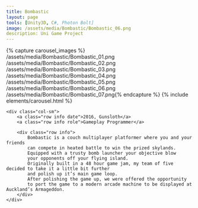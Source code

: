 ```yaml
---
title: Bombastic 
layout: page
tools: [Unity3D, C#, Photon Bolt]
image: /assets/media/Bombastic/Bombastic_06.png
description: Uni Game Project 
---
```

<div class="row">
	<div class="col-lg">
		{% capture carousel_images %} /assets/media/Bombastic/Bombastic_01.png
		/assets/media/Bombastic/Bombastic_02.png
		/assets/media/Bombastic/Bombastic_03.png
		/assets/media/Bombastic/Bombastic_04.png
		/assets/media/Bombastic/Bombastic_05.png
		/assets/media/Bombastic/Bombastic_06.png
		/assets/media/Bombastic/Bombastic_07.png{% endcapture %}
		{% include elements/carousel.html  %}
	</div>

	<div class="col-sm">
		<a class="row info date">2016, Gunsloth</a>
		<a class="row info role">Gameplay Programmer</a>

		<div class="row info">
			Bombastic is a couch multiplayer platformer where you and your friends
			can compete in heated battle to win the prized skylands.
			Equipped with a trusty bomb launcher your objective blow
			your opponents off your flying island. 
			Originally built in a 48 hour game jam, my team of five decided to take it a little bit further
			and polish up it’s main game loop. 
			After polishing the game up, we were offered the opportunity 
			to port the game to a modern arcade machine to be displayed at Auckland’s Armageddon.
		</div>
	</div>
</div>
